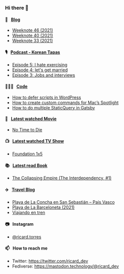 ### Hi there 👋

#### 📝 &nbsp;&nbsp;[Blog](https://ricard.blog)

- [Weeknote 46 (2021)](https://ricard.blog/weeknote/week-46-2021/)
- [Weeknote 40 (2021)](https://ricard.blog/weeknote/week-40-2021/)
- [Weeknote 33 (2021)](https://ricard.blog/weeknote/week-33-2021/)

#### 🎙 &nbsp;&nbsp;[Podcast - Korean Tapas](https://koreantapas.show/)

- [Episode 5: I hate exercising](https://anchor.fm/korean-tapas/episodes/Episode-5-I-hate-exercising-e1ajr32)
- [Episode 4: let&#39;s get married](https://anchor.fm/korean-tapas/episodes/Episode-4-lets-get-married-e19hjbh)
- [Episode 3: Jobs and interviews](https://anchor.fm/korean-tapas/episodes/Episode-3-Jobs-and-interviews-e18k4hh)

#### 👨🏻‍💻 &nbsp;&nbsp;[Code](https://ricard.dev)

- [How to defer scripts in WordPress](https://ricard.dev/how-to-defer-scripts-in-wordpress/)
- [How to create custom commands for Mac’s Spotlight](https://ricard.dev/how-to-create-custom-commands-for-macs-spotlight/)
- [How to do multiple StaticQuery in Gatsby](https://ricard.dev/how-to-do-multiple-staticquery-in-gatsby/)

#### 🍿 &nbsp;&nbsp;[Latest watched Movie](https://quicoto.github.io/reviews/movies/)

- [No Time to Die](https://quicoto.github.io/reviews/movies/no-time-to-die/)

#### 📺 &nbsp;&nbsp;[Latest watched TV Show](https://quicoto.github.io/reviews/tv-shows)

- [Foundation 1x5](https://quicoto.github.io/reviews/tv-shows/foundation/1x5/)

#### 📚 &nbsp;&nbsp;[Latest read Book](https://ricard.blog/books/)

- [The Collapsing Empire (The Interdependency, #1)](https://www.goodreads.com/review/show/3758663519?utm_medium=api&amp;utm_source=rss)

#### ✈️ &nbsp;&nbsp;[Travel Blog](https://www.quicoto.com/)

- [Playa de La Concha en San Sebastián – País Vasco](https://www.quicoto.com/playa-de-la-concha-en-san-sebastian-pais-vasco/)
- [Playa de La Barceloneta (2021)](https://www.quicoto.com/playa-de-la-barceloneta-2021/)
- [Viajando en tren](https://www.quicoto.com/viajando-en-tren/)

#### 📷 &nbsp;&nbsp;Instagram
- [@ricard.torres](https://www.instagram.com/ricard.torres/)

#### 📫 &nbsp;&nbsp;How to reach me

- Twitter: https://twitter.com/ricard_dev
- Fediverse: https://mastodon.technology/@ricard_dev
